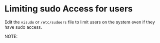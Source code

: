 # Limiting sudo Access for users

Edit the `visudo` or `/etc/sudoers` file to limit users on the system even if they have sudo access.  

NOTE:
